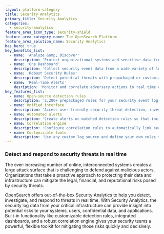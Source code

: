 ```yaml
---
layout: platform-category
title: Security Analytics
primary_title: Security Analytics
categories:
  - security-analytics
feature_area_icon_type: security-shield
feature_area_category_name: The OpenSearch Platform
feature_area_solution_name: Security Analytics
has_hero: true
key_benefits_list:
  - name: 'Analyze &amp; Discover'
    description: 'Protect organizational systems and sensitive data from malicious activity, including insider threats.'
  - name: 'One Dashboard'
    description: 'Collect security event data from a wide variety of log sources to generate critical insights.'
  - name: 'Robust Security Rules'
    description: 'Detect potential threats with prepackaged or customizable detection rules that follow a generic, open-source format.'
  - name: 'Real-Time Alerts'
    desription: 'Monitor and correlate adversary actions in real time across devices, hosts, and applications.'
key_features_list:
  - name: Open-source detection rules
    description: '2,200+ prepackaged rules for your security event log sources.'
  - name: Unified interface
    description: 'Access user-friendly security threat detection, investigation, and reporting tools.'
  - name: Automated alerts
    description: 'Create alerts on matched detection rules so that incident response teams are notified in real time.'
  - name: Correlation engine
    description: 'Configure correlation rules to automatically link security findings and investigate them using a visual knowledge graph.'
  - name: Customizable tools
    description: 'Use any custom log source and define your own rules to detect potential threats.'
---
```


### Detect and respond to security threats in real time

The ever-increasing number of online, interconnected systems creates a large attack surface that is challenging to defend against malicious actors. Organizations that take a proactive approach to protecting their data and infrastructure can mitigate the legal, financial, and reputational risks posed by security threats.

OpenSearch offers out-of-the-box Security Analytics to help you detect, investigate, and respond to threats in real time. With Security Analytics, the security log data from your critical infrastructure can provide insight into potential risks to your systems, users, confidential data, and applications. Built-in functionality like customizable detection rules, integrated dashboards, and a robust correlation engine gives your security teams a powerful, flexible toolkit for mitigating those risks quickly and decisively.

